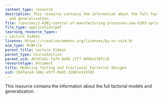 ```yaml
---
content_type: resource
description: This resource contains the information about the full factorial models
  and generalization.
file: /courses/2-830j-control-of-manufacturing-processes-sma-6303-spring-2008/1507eca4108ce5ff0b8332897e3197d3_lecture13.pdf
file_type: application/pdf
learning_resource_types:
- Lecture Videos
license: https://creativecommons.org/licenses/by-nc-sa/4.0/
ocw_type: OCWFile
parent_title: Lecture Videos
parent_type: CourseSection
parent_uid: db787a5c-faf9-0e0b-17f7-dd98e5f8fcc8
resourcetype: Document
title: Modeling Testing and Fractional Factorial Designs
uid: 1507eca4-108c-e5ff-0b83-32897e3197d3
---
```

This resource contains the information about the full factorial models and generalization.